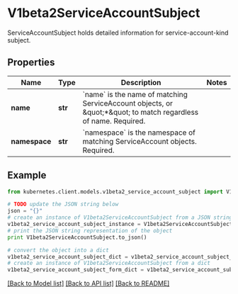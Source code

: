 # V1beta2ServiceAccountSubject

ServiceAccountSubject holds detailed information for service-account-kind subject.

## Properties
Name | Type | Description | Notes
------------ | ------------- | ------------- | -------------
**name** | **str** | &#x60;name&#x60; is the name of matching ServiceAccount objects, or \&quot;*\&quot; to match regardless of name. Required. | 
**namespace** | **str** | &#x60;namespace&#x60; is the namespace of matching ServiceAccount objects. Required. | 

## Example

```python
from kubernetes.client.models.v1beta2_service_account_subject import V1beta2ServiceAccountSubject

# TODO update the JSON string below
json = "{}"
# create an instance of V1beta2ServiceAccountSubject from a JSON string
v1beta2_service_account_subject_instance = V1beta2ServiceAccountSubject.from_json(json)
# print the JSON string representation of the object
print V1beta2ServiceAccountSubject.to_json()

# convert the object into a dict
v1beta2_service_account_subject_dict = v1beta2_service_account_subject_instance.to_dict()
# create an instance of V1beta2ServiceAccountSubject from a dict
v1beta2_service_account_subject_form_dict = v1beta2_service_account_subject.from_dict(v1beta2_service_account_subject_dict)
```
[[Back to Model list]](../README.md#documentation-for-models) [[Back to API list]](../README.md#documentation-for-api-endpoints) [[Back to README]](../README.md)


